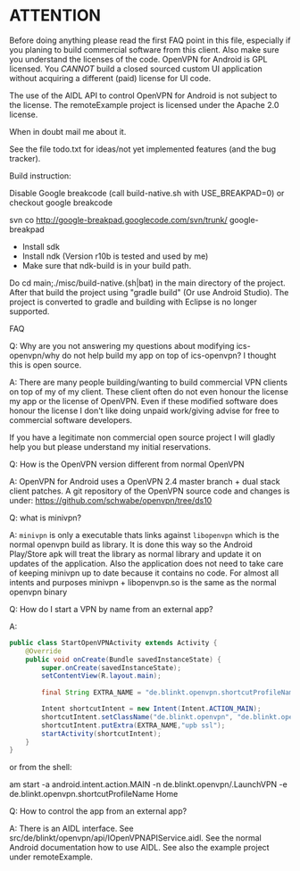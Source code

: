 ATTENTION
================
Before doing anything please read the first FAQ point in this file, especially if
you planing to build commercial software from this client. Also make sure you
understand the licenses of the code. OpenVPN for Android is GPL licensed. You
_CANNOT_ build a closed sourced custom UI application without acquiring a different
(paid) license for UI code.

The use of the AIDL API to control OpenVPN for Android is not subject to the license. The remoteExample project is licensed under the Apache 2.0 license.

When in doubt mail me about it.

See  the file todo.txt for ideas/not yet implemented features (and the bug tracker).

Build instruction:

Disable Google breakcode (call build-native.sh with USE_BREAKPAD=0) or checkout google breakcode

svn co http://google-breakpad.googlecode.com/svn/trunk/ google-breakpad


- Install sdk
- Install ndk (Version r10b is tested and used by me)
- Make sure that ndk-build is in your build path.

Do cd main;./misc/build-native.(sh|bat) in the main directory of the project.
After that build the project using "gradle build" (Or use Android Studio). 
The project is converted to gradle and building with Eclipse is no longer supported.

FAQ

Q: Why are you not answering my questions about modifying ics-openvpn/why do not help build my app on top 
   of ics-openvpn? I thought this is open source.

A: There are many people building/wanting to build commercial VPN clients on top of my of my client. These
   client often do not even honour the license my app or the license of OpenVPN. Even if these modified
   software does honour the license I don't like doing unpaid work/giving advise for free to commercial
   software developers. 
   
   If you have a legitimate non commercial open source project I will gladly help you but please understand
   my initial reservations.
   

Q: How is the OpenVPN version different from normal OpenVPN

A: OpenVPN for Android uses a OpenVPN 2.4 master branch + dual stack client patches. 
   A git repository of the OpenVPN source code and changes is under: 
   https://github.com/schwabe/openvpn/tree/ds10

Q: what is minivpn?

A: `minivpn` is only a executable thats links against `libopenvpn` which is the normal openvpn build as
   library. It is done this way so the Android Play/Store apk will treat the library as normal library
   and update it on updates of the application. Also the application does not need to take care of 
   keeping minivpn up to date because it contains no code. For almost all intents and purposes
   minivpn + libopenvpn.so is the same as the normal openvpn binary

Q: How do I start a VPN by name from an external app?

A:
```java
public class StartOpenVPNActivity extends Activity {
    @Override
    public void onCreate(Bundle savedInstanceState) {
        super.onCreate(savedInstanceState);
        setContentView(R.layout.main);
        
    	final String EXTRA_NAME = "de.blinkt.openvpn.shortcutProfileName";

        Intent shortcutIntent = new Intent(Intent.ACTION_MAIN);
		shortcutIntent.setClassName("de.blinkt.openvpn", "de.blinkt.openvpn.LaunchVPN");
		shortcutIntent.putExtra(EXTRA_NAME,"upb ssl");
		startActivity(shortcutIntent);
    }
}
```

or from the shell:

am start -a android.intent.action.MAIN -n de.blinkt.openvpn/.LaunchVPN -e de.blinkt.openvpn.shortcutProfileName Home

Q: How to control the app from an external app?

A: There is an AIDL interface. See src/de/blinkt/openvpn/api/IOpenVPNAPIService.aidl. See the normal Android documentation how to use AIDL. 
   See also the example project under remoteExample.
   
